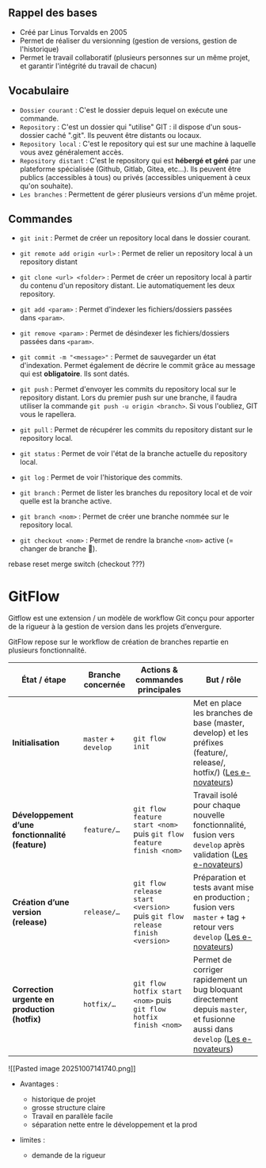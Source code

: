 
## Rappel des bases


- Créé par Linus Torvalds en 2005
- Permet de réaliser du versionning (gestion de versions, gestion de l'historique)
- Permet le travail collaboratif (plusieurs personnes sur un même projet, et garantir l'intégrité du travail de chacun)

## Vocabulaire


- `Dossier courant` : C'est le dossier depuis lequel on exécute une commande.
- `Repository` : C'est un dossier qui "utilise" GIT : il dispose d'un sous-dossier caché ".git". Ils peuvent être distants ou locaux.
- `Repository local` : C'est le repository qui est sur une machine à laquelle vous avez généralement accès.
- `Repository distant` : C'est le repository qui est **hébergé et géré** par une plateforme spécialisée (Github, Gitlab, Gitea, etc...). Ils peuvent être publics (accessibles à tous) ou privés (accessibles uniquement à ceux qu'on souhaite).
- `Les branches` : Permettent de gérer plusieurs versions d'un même projet.

## Commandes


- `git init` : Permet de créer un repository local dans le dossier courant.
    
- `git remote add origin <url>` : Permet de relier un repository local à un repository distant
    
- `git clone <url> <folder>` : Permet de créer un repository local à partir du contenu d'un repository distant. Lie automatiquement les deux repository.
    
- `git add <param>` : Permet d'indexer les fichiers/dossiers passées dans `<param>`.
    
- `git remove <param>` : Permet de désindexer les fichiers/dossiers passées dans `<param>`.
    
- `git commit -m "<message>"` : Permet de sauvegarder un état d'indexation. Permet également de décrire le commit grâce au message qui est **obligatoire**. Ils sont datés.
    
- `git push` : Permet d'envoyer les commits du repository local sur le repository distant. Lors du premier push sur une branche, il faudra utiliser la commande `git push -u origin <branch>`. Si vous l'oubliez, GIT vous le rapellera.
    
- `git pull` : Permet de récupérer les commits du repository distant sur le repository local.
    
- `git status` : Permet de voir l'état de la branche actuelle du repository local.
    
- `git log` : Permet de voir l'historique des commits.

- `git branch` : Permet de lister les branches du repository local et de voir quelle est la branche active.
    
- `git branch <nom>` : Permet de créer une branche nommée sur le repository local.
    
- `git checkout <nom>` : Permet de rendre la branche `<nom>` active (= changer de branche 🙈).
    

rebase reset merge switch (checkout ???)


# GitFlow

Gitflow est une extension / un modèle de workflow Git conçu pour apporter de la rigueur à la gestion de version dans les projets d’envergure.

GitFlow repose sur le workflow de création de branches repartie en plusieurs fonctionnalité. 

| État / étape                                     | Branche concernée    | Actions & commandes principales                                             | But / rôle                                                                                                                                                                                                                                                                               |
| ------------------------------------------------ | -------------------- | --------------------------------------------------------------------------- | ---------------------------------------------------------------------------------------------------------------------------------------------------------------------------------------------------------------------------------------------------------------------------------------- |
| **Initialisation**                               | `master` + `develop` | `git flow init`                                                             | Met en place les branches de base (master, develop) et les préfixes (feature/, release/, hotfix/) ([Les e-novateurs](https://les-enovateurs.com/gitflow-workflow-git-incontournableprojets-de-qualite "Gitflow – Le workflow Git incontournable pour des projets de qualité"))           |
| **Développement d’une fonctionnalité (feature)** | `feature/…`          | `git flow feature start <nom>` puis `git flow feature finish <nom>`         | Travail isolé pour chaque nouvelle fonctionnalité, fusion vers `develop` après validation ([Les e-novateurs](https://les-enovateurs.com/gitflow-workflow-git-incontournableprojets-de-qualite "Gitflow – Le workflow Git incontournable pour des projets de qualité"))                   |
| **Création d’une version (release)**             | `release/…`          | `git flow release start <version>` puis `git flow release finish <version>` | Préparation et tests avant mise en production ; fusion vers `master` + tag + retour vers `develop` ([Les e-novateurs](https://les-enovateurs.com/gitflow-workflow-git-incontournableprojets-de-qualite "Gitflow – Le workflow Git incontournable pour des projets de qualité"))          |
| **Correction urgente en production (hotfix)**    | `hotfix/…`           | `git flow hotfix start <nom>` puis `git flow hotfix finish <nom>`           | Permet de corriger rapidement un bug bloquant directement depuis `master`, et fusionne aussi dans `develop` ([Les e-novateurs](https://les-enovateurs.com/gitflow-workflow-git-incontournableprojets-de-qualite "Gitflow – Le workflow Git incontournable pour des projets de qualité")) |

![[Pasted image 20251007141740.png]]

- Avantages :
	- historique de projet
	- grosse structure claire 
	- Travail en parallèle facile
	- séparation nette entre le développement et la prod

- limites :
	- demande de la rigueur 

